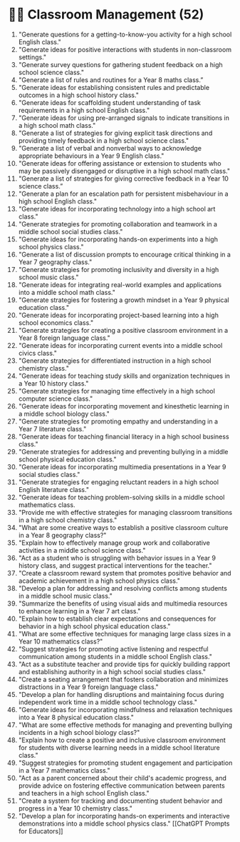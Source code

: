 # 🧑‍🏫 Classroom Management (52)

1. "Generate questions for a getting-to-know-you activity for a high school English class."
2. "Generate ideas for positive interactions with students in non-classroom settings."
3. "Generate survey questions for gathering student feedback on a high school science class."
4. "Generate a list of rules and routines for a Year 8 maths class.”
5. "Generate ideas for establishing consistent rules and predictable outcomes in a high school history class."
6. "Generate ideas for scaffolding student understanding of task requirements in a high school English class."
7. "Generate ideas for using pre-arranged signals to indicate transitions in a high school math class."
8. "Generate a list of strategies for giving explicit task directions and providing timely feedback in a high school science class."
9. "Generate a list of verbal and nonverbal ways to acknowledge appropriate behaviours in a Year 9 English class."
10. "Generate ideas for offering assistance or extension to students who may be passively disengaged or disruptive in a high school math class."
11. "Generate a list of strategies for giving corrective feedback in a Year 10 science class.”
12. "Generate a plan for an escalation path for persistent misbehaviour in a high school English class."
13. "Generate ideas for incorporating technology into a high school art class."
14. "Generate strategies for promoting collaboration and teamwork in a middle school social studies class."
15. "Generate ideas for incorporating hands-on experiments into a high school physics class."
16. "Generate a list of discussion prompts to encourage critical thinking in a Year 7 geography class."
17. "Generate strategies for promoting inclusivity and diversity in a high school music class."
18. "Generate ideas for integrating real-world examples and applications into a middle school math class."
19. "Generate strategies for fostering a growth mindset in a Year 9 physical education class."
20. "Generate ideas for incorporating project-based learning into a high school economics class."
21. "Generate strategies for creating a positive classroom environment in a Year 8 foreign language class."
22. "Generate ideas for incorporating current events into a middle school civics class."
23. "Generate strategies for differentiated instruction in a high school chemistry class."
24. "Generate ideas for teaching study skills and organization techniques in a Year 10 history class."
25. "Generate strategies for managing time effectively in a high school computer science class."
26. "Generate ideas for incorporating movement and kinesthetic learning in a middle school biology class."
27. "Generate strategies for promoting empathy and understanding in a Year 7 literature class."
28. "Generate ideas for teaching financial literacy in a high school business class."
29. "Generate strategies for addressing and preventing bullying in a middle school physical education class."
30. "Generate ideas for incorporating multimedia presentations in a Year 9 social studies class."
31. "Generate strategies for engaging reluctant readers in a high school English literature class."
32. "Generate ideas for teaching problem-solving skills in a middle school mathematics class.
33. "Provide me with effective strategies for managing classroom transitions in a high school chemistry class."
34. "What are some creative ways to establish a positive classroom culture in a Year 8 geography class?"
35. "Explain how to effectively manage group work and collaborative activities in a middle school science class."
36. "Act as a student who is struggling with behavior issues in a Year 9 history class, and suggest practical interventions for the teacher."
37. "Create a classroom reward system that promotes positive behavior and academic achievement in a high school physics class."
38. "Develop a plan for addressing and resolving conflicts among students in a middle school music class."
39. "Summarize the benefits of using visual aids and multimedia resources to enhance learning in a Year 7 art class."
40. "Explain how to establish clear expectations and consequences for behavior in a high school physical education class."
41. "What are some effective techniques for managing large class sizes in a Year 10 mathematics class?"
42. "Suggest strategies for promoting active listening and respectful communication among students in a middle school English class."
43. "Act as a substitute teacher and provide tips for quickly building rapport and establishing authority in a high school social studies class."
44. "Create a seating arrangement that fosters collaboration and minimizes distractions in a Year 9 foreign language class."
45. "Develop a plan for handling disruptions and maintaining focus during independent work time in a middle school technology class."
46. "Generate ideas for incorporating mindfulness and relaxation techniques into a Year 8 physical education class."
47. "What are some effective methods for managing and preventing bullying incidents in a high school biology class?"
48. "Explain how to create a positive and inclusive classroom environment for students with diverse learning needs in a middle school literature class."
49. "Suggest strategies for promoting student engagement and participation in a Year 7 mathematics class."
50. "Act as a parent concerned about their child's academic progress, and provide advice on fostering effective communication between parents and teachers in a high school English class."
51. "Create a system for tracking and documenting student behavior and progress in a Year 10 chemistry class."
52. "Develop a plan for incorporating hands-on experiments and interactive demonstrations into a middle school physics class."
[[ChatGPT Prompts for Educators]]